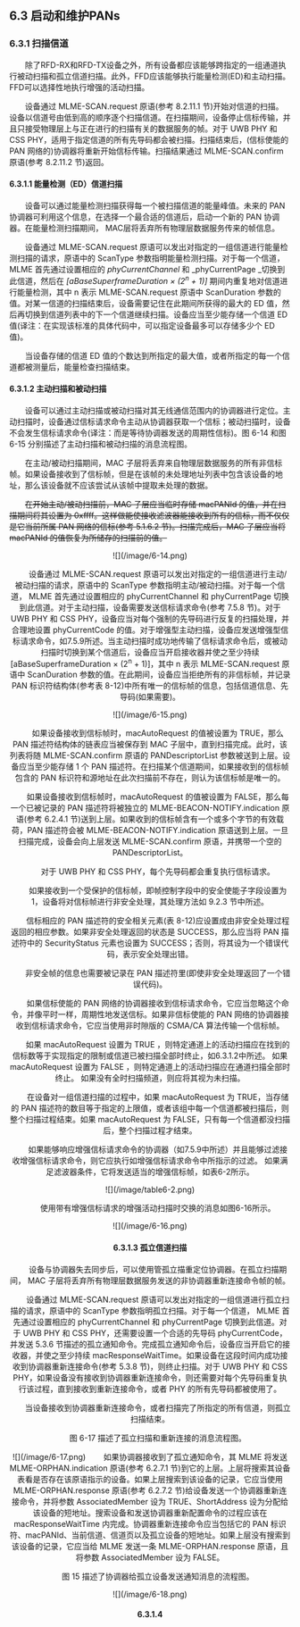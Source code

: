 ## 6.3 启动和维护PANs

### 6.3.1 扫描信道
　　除了RFD-RX和RFD-TX设备之外，所有设备都应该能够跨指定的一组通道执行被动扫描和孤立信道扫描。此外，FFD应该能够执行能量检测(ED)和主动扫描。FFD可以选择性地执行增强的活动扫描。

　　设备通过 MLME-SCAN.request 原语(参考 8.2.11.1 节)开始对信道的扫描。设备以信道号由低到高的顺序逐个扫描信道。在扫描期间，设备停止信标传输，并且只接受物理层上与正在进行的扫描有关的数据服务的帧。对于 UWB PHY 和 CSS PHY，适用于指定信道的所有先导码都会被扫描。扫描结束后，(信标使能的 PAN 网络的)协调器将重新开始信标传输。扫描结果通过 MLME-SCAN.confirm 原语(参考 8.2.11.2 节)返回。

#### 6.3.1.1 能量检测（ED）信道扫描
　　设备可以通过能量检测扫描获得每一个被扫描信道的能量峰值。未来的 PAN 协调器可利用这个信息，在选择一个最合适的信道后，启动一个新的 PAN 协调器。在能量检测扫描期间， MAC层将丢弃所有物理层数据服务传来的帧信息。

　　设备通过 MLME-SCAN.request 原语可以发出对指定的一组信道进行能量检测扫描的请求，原语中的 ScanType 参数指明能量检测扫描。对于每一个信道， MLME 首先通过设置相应的 _phyCurrentChannel_ 和 _phyCurrentPage _切换到此信道，然后在 _[aBaseSuperframeDuration × (2<sup>n</sup> + 1)]_ 期间内重复地对信道进行能量检测，其中 n 表示 MLME-SCAN.request 原语中 ScanDuration 参数的值。对某一信道的扫描结束后，设备需要记住在此期间所获得的最大的 ED 值，然后再切换到信道列表中的下一个信道继续扫描。设备应当至少能存储一个信道 ED 值(译注：在实现该标准的具体代码中，可以指定设备最多可以存储多少个 ED 值)。

　　当设备存储的信道 ED 值的个数达到所指定的最大值，或者所指定的每一个信道都被测量后，能量检查扫描结束。

#### 6.3.1.2 主动扫描和被动扫描
　　设备可以通过主动扫描或被动扫描对其无线通信范围内的协调器进行定位。主动扫描时，设备通过信标请求命令主动从协调器获取一个信标；被动扫描时，设备不会发生信标请求命令(译注：而是等待协调器发送的周期性信标)。图 6-14 和图 6-15 分别描述了主动扫描和被动扫描的消息流程图。

　　在主动/被动扫描期间，MAC 子层将丢弃来自物理层数据服务的所有非信标帧。如果设备接收到了信标帧，但是在该帧的未处理地址列表中包含该设备的地址，那么该设备就不应该尝试从该帧中提取未处理的数据。

　　~~在开始主动/被动扫描前，MAC 子层应当临时存储 macPANId 的值，并在扫描期间将其设置为 0xffff。这样做能使接收滤波器能接收到所有的信标，而不仅仅是它当前所属 PAN 网络的信标(参考 5.1.6.2 节)。扫描完成后，MAC 子层应当将 macPANId 的值恢复为所储存的扫描前的值。~~

<div align=center>![](/image/6-14.png)

　　设备通过 MLME-SCAN.request 原语可以发出对指定的一组信道进行主动/被动扫描的请求，原语中的 ScanType 参数指明主动/被动扫描。对于每一个信道， MLME 首先通过设置相应的 phyCurrentChannel 和 phyCurrentPage 切换到此信道。对于主动扫描，设备需要发送信标请求命令(参考 7.5.8 节)。对于 UWB PHY 和 CSS PHY，设备应当对每个强制的先导码进行反复的扫描处理，并合理地设置 phyCurrentCode 的值。对于增强型主动扫描，设备应发送增强型信标请求命令，如7.5.9所述。当主动扫描时成功地传输了信标请求命令后，或被动扫描时切换到某个信道后，设备应当开启接收器并使之至少持续 [aBaseSuperframeDuration × (2<sup>n</sup> + 1)]，其中 n 表示 MLME-SCAN.request 原语中 ScanDuration 参数的值。在此期间，设备应当拒绝所有的非信标帧，并记录 PAN 标识符结构体(参考表 8-12)中所有唯一的信标帧的信息，包括信道信息、先导码(如果需要)。

<div align=center>![](/image/6-15.png)

　　如果设备接收到信标帧时，macAutoRequest 的值被设置为 TRUE，那么 PAN 描述符结构体的链表应当被保存到 MAC 子层中，直到扫描完成。此时，该列表将随 MLME-SCAN.confirm 原语的 PANDescriptorList 参数被送到上层。设备应当至少能存储 1 个 PAN 描述符。在扫描某个信道期间，如果接收到的信标帧包含的 PAN 标识符和源地址在此次扫描前不存在，则认为该信标帧是唯一的。

　　如果设备接收到信标帧时，macAutoRequest 的值被设置为 FALSE，那么每一个已被记录的 PAN 描述符将被独立的 MLME-BEACON-NOTIFY.indication 原语(参考 6.2.4.1 节)送到上层。如果收到的信标帧含有一个或多个字节的有效载荷，PAN 描述符会被 MLME-BEACON-NOTIFY.indication 原语送到上层。一旦扫描完成，设备会向上层发送 MLME-SCAN.confirm 原语，并携带一个空的 PANDescriptorList。

　　对于 UWB PHY 和 CSS PHY，每个先导码都会重复执行信标请求。

　　如果接收到一个受保护的信标帧，即帧控制字段中的安全使能子字段设置为 1，设备将对信标帧进行非安全处理，其处理方法如 9.2.3 节中所述。

　　信标相应的 PAN 描述符的安全相关元素(表 8-12)应设置成由非安全处理过程返回的相应参数。如果非安全处理返回的状态是 SUCCESS，那么应当将 PAN 描述符中的 SecurityStatus 元素也设置为 SUCCESS；否则，将其设为一个错误代码，表示安全处理出错。

　　非安全帧的信息也需要被记录在 PAN 描述符里(即使非安全处理返回了一个错误代码)。

　　如果信标使能的 PAN 网络的协调器接收到信标请求命令，它应当忽略这个命令，并像平时一样，周期性地发送信标。如果非信标使能的 PAN 网络的协调器接收到信标请求命令，它应当使用非时隙版的 CSMA/CA 算法传输一个信标帧。

　　如果 macAutoRequest 设置为 TRUE ，则特定通道上的活动扫描应在找到的信标数等于实现指定的限制或信道已被扫描全部时终止，如6.3.1.2中所述。 如果 macAutoRequest 设置为 FALSE ，则特定通道上的活动扫描应在通道扫描全部时终止。 如果没有全时扫描频道，则应将其视为未扫描。

　　在设备对一组信道扫描的过程中，如果 macAutoRequest 为 TRUE，当存储的 PAN 描述符的数目等于指定的上限值，或者该组中每一个信道都被扫描后，则整个扫描过程结束。如果 macAutoRequest 为 FALSE，只有每一个信道都没扫描后，整个扫描过程才结束。

　　如果能够响应增强信标请求命令的协调器（如7.5.9中所述）并且能够过滤接收增强信标请求命令，则它应执行如增强信标请求命令中所指示的过滤。 如果满足滤波器条件，它将发送适当的增强信标帧，如表6-2所示。

<div align=center>![](/image/table6-2.png)

　　使用带有增强信标请求的增强活动扫描时交换的消息如图6-16所示。

<div align=center>![](/image/6-16.png)

#### 6.3.1.3 孤立信道扫描
　　设备与协调器失去同步后，可以使用管孤立描重定位协调器。在孤立扫描期间， MAC 子层将丢弃所有物理层数据服务发送的非协调器重新连接命令帧的帧。

　　设备通过 MLME-SCAN.request 原语可以发出对指定的一组信道进行孤立扫描的请求，原语中的 ScanType 参数指明孤立扫描。对于每一个信道， MLME 首先通过设置相应的 phyCurrentChannel 和 phyCurrentPage 切换到此信道。对于 UWB PHY 和 CSS PHY，还需要设置一个合适的先导码 phyCurrentCode，并发送 5.3.6 节描述的孤立通知命令。完成孤立通知命令后，设备应当开启它的接收器，并使之至少持续 macResponseWaitTime。如果设备在这段时间内成功接收到协调器重新连接命令(参考 5.3.8 节)，则终止扫描。对于 UWB PHY 和 CSS PHY，如果设备没有接收到协调器重新连接命令，则还需要对每个先导码重复执行该过程，直到接收到重新连接命令，或者 PHY 的所有先导码都被使用了。

　　当设备接收到协调器重新连接命令，或者扫描完了所指定的所有信道，则孤立扫描结束。

　　图 6-17 描述了孤立扫描和重新连接的消息流程图。

<div align=center>![](/image/6-17.png)
　　如果协调器接收到了孤立通知命令，其 MLME 将发送 MLME-ORPHAN.indication 原语(参考 6.2.7.1 节)到它的上层。上层将搜索其设备表看是否存在该原语指示的设备。如果上层搜索到该设备的记录，它应当使用 MLME-ORPHAN.response 原语(参考 6.2.7.2 节)给设备发送一个协调器重新连接命令，并将参数 AssociatedMember 设为 TRUE、ShortAddress 设为分配给该设备的短地址。搜索设备和发送协调器重新配置命令的过程应该在macResponseWaitTime 内完成。协调器重新连接命令应当包括它的 PAN 标识符、macPANId、当前信道、信道页以及孤立设备的短地址。如果上层没有搜索到该设备的记录，它应当给 MLME 发送一条 MLME-ORPHAN.response 原语，且将参数 AssociatedMember 设为 FALSE。

　　图 15 描述了协调器给孤立设备发送通知消息的流程图。
<div align=center>![](/image/6-18.png)

#### 6.3.1.4 